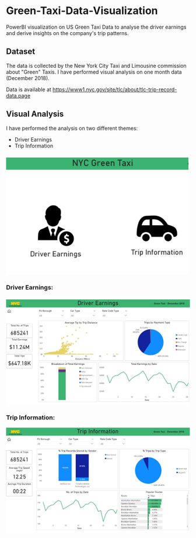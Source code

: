 # Green-Taxi-Data-Visualization
PowerBI visualization on US Green Taxi Data to analyse the driver earnings and derive insights on the company's trip patterns.

## Dataset
The data is collected by the New York City Taxi and Limousine commission about "Green" Taxis. I have performed visual analysis on one month data (December 2018).

Data is available at https://www1.nyc.gov/site/tlc/about/tlc-trip-record-data.page


## Visual Analysis
I have performed the analysis on two different themes:
- Driver Earnings
- Trip Information

<img src = "images/homepage.JPG" width = "500">

### Driver Earnings:

<img src = "images/driver_earnings.JPG" width = "1000">

### Trip Information:

<img src = "images/trip_info.JPG" width = "1000">
